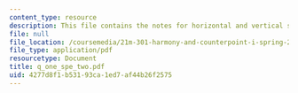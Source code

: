 ```yaml
---
content_type: resource
description: This file contains the notes for horizontal and vertical successions.
file: null
file_location: /coursemedia/21m-301-harmony-and-counterpoint-i-spring-2005/4277d8f1b53193ca1ed7af44b26f2575_q_one_spe_two.pdf
file_type: application/pdf
resourcetype: Document
title: q_one_spe_two.pdf
uid: 4277d8f1-b531-93ca-1ed7-af44b26f2575
---
```


